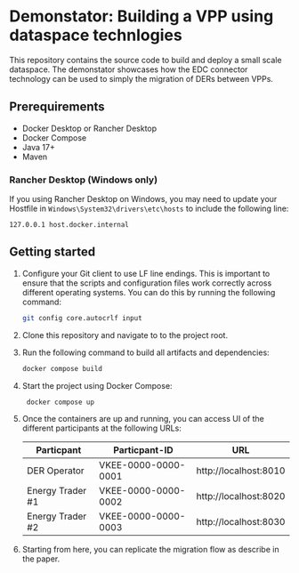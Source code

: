 # Demonstator: Building a VPP using dataspace technlogies

This repository contains the source code to build and deploy a small scale dataspace. The demonstator showcases how the EDC connector technology can be used to simply the migration of DERs between VPPs.

## Prerequirements

- Docker Desktop or Rancher Desktop
- Docker Compose
- Java 17+
- Maven

### Rancher Desktop (Windows only)

If you using Rancher Desktop on Windows, you may need to update your Hostfile in `Windows\System32\drivers\etc\hosts` to include the following line:
    
    127.0.0.1 host.docker.internal

## Getting started

1. Configure your Git client to use LF line endings. This is important to ensure that the scripts and configuration files work correctly across different operating systems. You can do this by running the following command:

   ```bash
   git config core.autocrlf input
   ```

2. Clone this repository and navigate to to the project root.

3. Run the following command to build all artifacts and dependencies:

   ```bash
   docker compose build
   ```

4. Start the project using Docker Compose:

   ```bash
    docker compose up
    ```

5. Once the containers are up and running, you can access UI of the different participants at the following URLs:

    | Particpant        | Particpant-ID         | URL                   |
    |-------------------|-----------------------| ----------------------|
    | DER Operator      | VKEE-0000-0000-0001   | http://localhost:8010 |
    | Energy Trader #1  | VKEE-0000-0000-0002   | http://localhost:8020 |
    | Energy Trader #2  | VKEE-0000-0000-0003   | http://localhost:8030 |


6. Starting from here, you can replicate the migration flow as describe in the paper. 